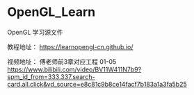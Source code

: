 # OpenGL_Learn
OpenGL 学习源文件

教程地址：
https://learnopengl-cn.github.io/

视频地址：
傅老师前3章对应工程  01-05
https://www.bilibili.com/video/BV11W411N7b9?spm_id_from=333.337.search-card.all.click&vd_source=e8c81c9b8ce14facf7b183a1a3fa5b25
